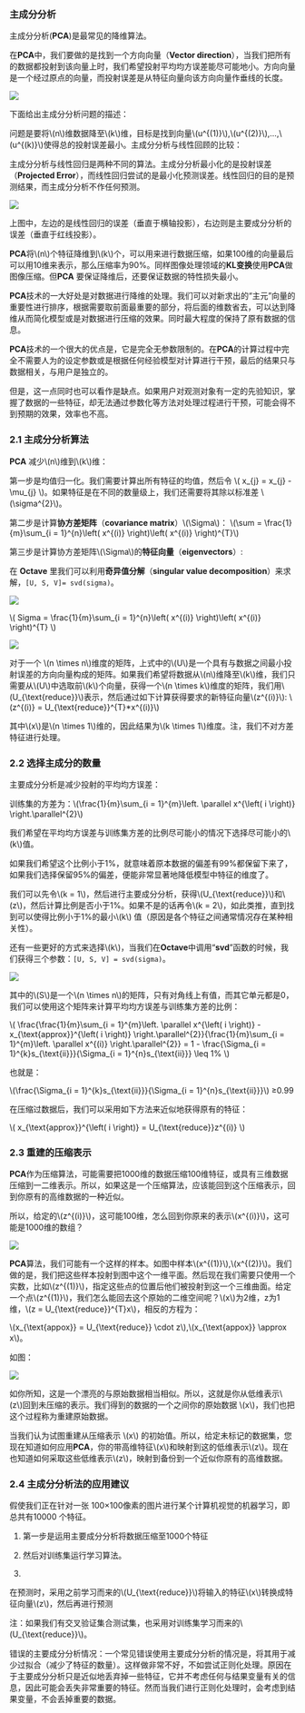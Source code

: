 <script type="text/javascript"  src="http://cdn.mathjax.org/mathjax/latest/MathJax.js?config=TeX-AMS-MML_HTMLorMML">
</script>
### 主成分分析

主成分分析(**PCA**)是最常见的降维算法。

在**PCA**中，我们要做的是找到一个方向向量（**Vector
direction**），当我们把所有的数据都投射到该向量上时，我们希望投射平均均方误差能尽可能地小。方向向量是一个经过原点的向量，而投射误差是从特征向量向该方向向量作垂线的长度。

![](media/d2b5edeec313c62d57f1c4e401f572ec.jpg)

下面给出主成分分析问题的描述：

问题是要将\\(n\\)维数据降至\\(k\\)维，目标是找到向量\\(u^{(1)}\\),\\(u^{(2)}\\),...,\\(u^{(k)}\\)使得总的投射误差最小。主成分分析与线性回顾的比较：

主成分分析与线性回归是两种不同的算法。主成分分析最小化的是投射误差（**Projected
Error**），而线性回归尝试的是最小化预测误差。线性回归的目的是预测结果，而主成分分析不作任何预测。

![](media/36babb0138a688275c240efc97bc57a0.png)

上图中，左边的是线性回归的误差（垂直于横轴投影），右边则是主要成分分析的误差（垂直于红线投影）。

**PCA**将\\(n\\)个特征降维到\\(k\\)个，可以用来进行数据压缩，如果100维的向量最后可以用10维来表示，那么压缩率为90%。同样图像处理领域的**KL变换**使用**PCA**做图像压缩。但**PCA**
要保证降维后，还要保证数据的特性损失最小。

**PCA**技术的一大好处是对数据进行降维的处理。我们可以对新求出的“主元”向量的重要性进行排序，根据需要取前面最重要的部分，将后面的维数省去，可以达到降维从而简化模型或是对数据进行压缩的效果。同时最大程度的保持了原有数据的信息。

**PCA**技术的一个很大的优点是，它是完全无参数限制的。在**PCA**的计算过程中完全不需要人为的设定参数或是根据任何经验模型对计算进行干预，最后的结果只与数据相关，与用户是独立的。

但是，这一点同时也可以看作是缺点。如果用户对观测对象有一定的先验知识，掌握了数据的一些特征，却无法通过参数化等方法对处理过程进行干预，可能会得不到预期的效果，效率也不高。

### 2.1 主成分分析算法

**PCA** 减少\\(n\\)维到\\(k\\)维：

第一步是均值归一化。我们需要计算出所有特征的均值，然后令 \\( x\_{j} = x\_{j} -\mu\_{j} \\)。如果特征是在不同的数量级上，我们还需要将其除以标准差 \\(\sigma^{2}\\)。

第二步是计算**协方差矩阵**（**covariance matrix**）\\(\Sigma\\)： \\(\sum =
\frac{1}{m}\sum_{i = 1}^{n}\left( x^{(i)} \right)\left( x^{(i)} \right)^{T}\\)

第三步是计算协方差矩阵\\(\Sigma\\)的**特征向量**（**eigenvectors**）:

在 **Octave** 里我们可以利用**奇异值分解**（**singular value
decomposition**）来求解，`[U, S, V]= svd(sigma)`。

![](media/7069dc6d5aa2b1ace288d7a5263cb5fe.png)

\\(
Sigma = \frac{1}{m}\sum_{i = 1}^{n}\left( x^{(i)} \right)\left( x^{(i)} \right)^{T}
\\)

![](media/f1431d736d6cf7ba34c678a051457c90.png)

对于一个 \\(n \times
n\\)维度的矩阵，上式中的\\(U\\)是一个具有与数据之间最小投射误差的方向向量构成的矩阵。如果我们希望将数据从\\(n\\)维降至\\(k\\)维，我们只需要从\\(U\\)中选取前\\(k\\)个向量，获得一个\\(n
\times
k\\)维度的矩阵，我们用\\(U\_{\text{reduce}}\\)表示，然后通过如下计算获得要求的新特征向量\\(z^{(i)}\\):
\\(z^{(i)} = U\_{\text{reduce}}^{T}*x^{(i)}\\)

其中\\(x\\)是\\(n \times 1\\)维的，因此结果为\\(k \times
1\\)维度。注，我们不对方差特征进行处理。

### 2.2 选择主成分的数量

主要成分分析是减少投射的平均均方误差：

训练集的方差为：\\(\frac{1}{m}\sum_{i = 1}^{m}\left. \parallel x^{\left( i
\right)} \right.\parallel^{2}\\)

我们希望在平均均方误差与训练集方差的比例尽可能小的情况下选择尽可能小的\\(k\\)值。

如果我们希望这个比例小于1%，就意味着原本数据的偏差有99%都保留下来了，如果我们选择保留95%的偏差，便能非常显著地降低模型中特征的维度了。

我们可以先令\\(k =
1\\)，然后进行主要成分分析，获得\\(U_{\text{reduce}}\\)和\\(z\\)，然后计算比例是否小于1%。如果不是的话再令\\(k
= 2\\)，如此类推，直到找到可以使得比例小于1%的最小\\(k\\)
值（原因是各个特征之间通常情况存在某种相关性）。

还有一些更好的方式来选择\\(k\\)，当我们在**Octave**中调用“**svd**”函数的时候，我们获得三个参数：`[U,
S, V] = svd(sigma)`。

![](media/a4477d787f876ae4e72cb416a2cb0b8a.jpg)

其中的\\(S\\)是一个\\(n \times
n\\)的矩阵，只有对角线上有值，而其它单元都是0，我们可以使用这个矩阵来计算平均均方误差与训练集方差的比例：

\\(
\frac{\frac{1}{m}\sum\_{i = 1}^{m}\left. \parallel x^{\left( i \right)} - x\_{\text{approx}}^{\left( i \right)} \right.\parallel^{2}}{\frac{1}{m}\sum\_{i = 1}^{m}\left. \parallel x^{(i)} \right.\parallel^{2}} = 1 - \frac{\Sigma\_{i = 1}^{k}s\_{\text{ii}}}{\Sigma\_{i = 1}^{n}s\_{\text{ii}}} \leq 1\%
\\)

也就是：

\\(\frac{\Sigma\_{i = 1}^{k}s\_{\text{ii}}}{\Sigma\_{i = 1}^{n}s\_{\text{ii}}}\\)
≥0.99

在压缩过数据后，我们可以采用如下方法来近似地获得原有的特征：

\\(
x\_{\text{approx}}^{\left( i \right)} = U\_{\text{reduce}}z^{(i)}
\\)

### 2.3 重建的压缩表示

**PCA**作为压缩算法，可能需要把1000维的数据压缩100维特征，或具有三维数据压缩到一二维表示。所以，如果这是一个压缩算法，应该能回到这个压缩表示，回到你原有的高维数据的一种近似。

所以，给定的\\(z^{(i)}\\)，这可能100维，怎么回到你原来的表示\\(x^{(i)}\\)，这可能是1000维的数组？

![](media/638285ace1ffc301a09c22a72c7ff401.png)

**PCA**算法，我们可能有一个这样的样本。如图中样本\\(x^{(1)}\\),\\(x^{(2)}\\)。我们做的是，我们把这些样本投射到图中这个一维平面。然后现在我们需要只使用一个实数，比如\\(z^{(1)}\\)，指定这些点的位置后他们被投射到这一个三维曲面。给定一个点\\(z^{(1)}\\)，我们怎么能回去这个原始的二维空间呢？\\(x\\)为2维，z为1维，\\(z
= U_{\text{reduce}}^{T}x\\)，相反的方程为：

\\(x\_{\text{appox}} = U\_{\text{reduce}} \cdot z\\),\\(x\_{\text{appox}} \approx
x\\)。

如图：

![](media/24568a97fd92181d5b85179d5c804f09.png)

如你所知，这是一个漂亮的与原始数据相当相似。所以，这就是你从低维表示\\(z\\)回到未压缩的表示。我们得到的数据的一个之间你的原始数据
\\(x\\)，我们也把这个过程称为重建原始数据。

当我们认为试图重建从压缩表示 \\(x\\)
的初始值。所以，给定未标记的数据集，您现在知道如何应用**PCA**，你的带高维特征\\(x\\)和映射到这的低维表示\\(z\\)。现在也知道如何采取这些低维表示\\(z\\)，映射到备份到一个近似你原有的高维数据。

### 2.4 主成分分析法的应用建议

假使我们正在针对一张
100×100像素的图片进行某个计算机视觉的机器学习，即总共有10000 个特征。

1. 第一步是运用主要成分分析将数据压缩至1000个特征

2. 然后对训练集运行学习算法。

3.
在预测时，采用之前学习而来的\\(U_{\text{reduce}}\\)将输入的特征\\(x\\)转换成特征向量\\(z\\)，然后再进行预测

注：如果我们有交叉验证集合测试集，也采用对训练集学习而来的\\(U_{\text{reduce}}\\)。

错误的主要成分分析情况：一个常见错误使用主要成分分析的情况是，将其用于减少过拟合（减少了特征的数量）。这样做非常不好，不如尝试正则化处理。原因在于主要成分分析只是近似地丢弃掉一些特征，它并不考虑任何与结果变量有关的信息，因此可能会丢失非常重要的特征。然而当我们进行正则化处理时，会考虑到结果变量，不会丢掉重要的数据。

